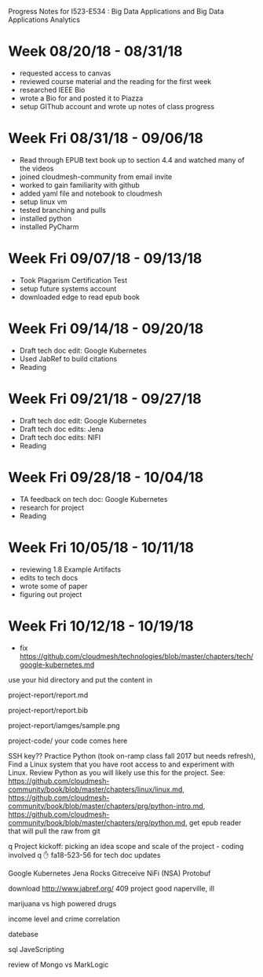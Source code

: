  Progress Notes for I523-E534 : Big Data Applications and Big Data Applications Analytics
# Week 08/20/18 - 08/31/18
* requested access to canvas 
* reviewed course material and the reading for the first week
* researched IEEE Bio 
* wrote a Bio for  and posted it to Piazza
* setup GIThub account and wrote up notes of class progress

# Week Fri 08/31/18 - 09/06/18

* Read through EPUB text book up to section 4.4 and watched many of the videos
* joined cloudmesh-community from email invite
* worked to gain familiarity with github
* added yaml file and notebook to cloudmesh
* setup linux vm
* tested branching and pulls
* installed python
* installed PyCharm 

# Week Fri 09/07/18 - 09/13/18

* Took Plagarism Certification Test
* setup future systems account
* downloaded edge to read epub book

# Week Fri 09/14/18 - 09/20/18

* Draft tech doc edit: Google Kubernetes
* Used JabRef to build citations
* Reading

# Week Fri 09/21/18 - 09/27/18

* Draft tech doc edit: Google Kubernetes
* Draft tech doc edits: Jena
* Draft tech doc edits: NIFI
* Reading

# Week Fri 09/28/18 - 10/04/18

* TA feedback on tech doc: Google Kubernetes
* research for project
* Reading

# Week Fri 10/05/18 - 10/11/18

* reviewing 1.8 Example Artifacts 
* edits to tech docs
* wrote some of paper
* figuring out project

# Week Fri 10/12/18 - 10/19/18
* fix https://github.com/cloudmesh/technologies/blob/master/chapters/tech/google-kubernetes.md


use your hid directory and put the content in 


project-report/report.md

project-report/report.bib

project-report/iamges/sample.png

project-code/   your code comes here

SSH key?? Practice Python (took on-ramp class fall 2017 but needs refresh), Find a Linux system that you have root access to and experiment with Linux. Review Python as you will likely use this for the project. See: https://github.com/cloudmesh-community/book/blob/master/chapters/linux/linux.md, https://github.com/cloudmesh-community/book/blob/master/chapters/prg/python-intro.md, https://github.com/cloudmesh-community/book/blob/master/chapters/prg/python.md, get epub reader that will pull the raw from git

q Project kickoff: picking an idea scope and scale of the project - coding involved
q :hand: fa18-523-56 for tech doc updates 

Google Kubernetes	Jena	Rocks	Gitreceive	NiFi (NSA)	Protobuf

download http://www.jabref.org/
409 project good
naperville, ill

marijuana vs high powered drugs

income level and crime correlation 

datebase 

sql JaveScripting 

review of Mongo vs MarkLogic 

